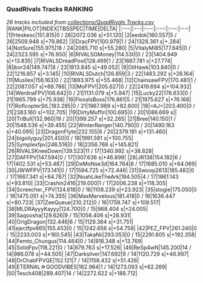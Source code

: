 ### QuadRivals Tracks RANKING
*26 tracks included from [collections/QuadRivals Tracks.csv](/collections/QuadRivals%20Tracks.csv)*
|RANK|PILOT|INDEX|TBSSPEC|TIME|DELTA|
|:---:|:---|:---:|:---:|:---:|---:|
|1|frteskesc|151.815|0 / 26|2072.036 s|+51.120|
|2|eedok|180.557|5 / 26|2509.948 s|+79.862|
|3|DracFPV|100.979|1 / 24|1328.361 s|+.284|
|4|NotSure|155.975|18 / 24|2065.710 s|+55.280|
|5|VitalyMi85|177.645|0 / 24|2323.595 s|+76.950|
|6|RIVALSGMoney|114.530|0 / 23|1404.949 s|+13.835|
|7|RIVALSDreadPool|128.469|1 / 23|1667.781 s|+27.774|
|8|ibor24|149.747|8 / 23|1813.845 s|+49.052|
|9|OliHawk|103.840|0 / 22|1216.857 s|+3.145|
|10|RIVALSDutch|126.859|3 / 22|1483.292 s|+26.164|
|11|Musilex|156.163|0 / 22|1893.975 s|+55.468|
|12|ChainsawFPV|170.481|1 / 22|2087.057 s|+69.786|
|13|MoFPV!|205.627|0 / 22|2419.694 s|+104.932|
|14|WerdnaFPV|106.642|0 / 21|1131.079 s|+5.947|
|15|Lucky22|176.633|0 / 21|1965.799 s|+75.938|
|16|FlossIsBoss|176.861|5 / 21|1975.627 s|+76.166|
|17|RoflcopterStL|183.295|0 / 21|1967.989 s|+82.600|
|18|=AJ=|203.400|0 / 21|2383.160 s|+102.705|
|19|DirtyMuffin|100.695|0 / 20|1086.669 s||
|20|TriBull|132.960|19 / 20|1399.257 s|+32.265|
|21|Bree|140.150|1 / 20|1548.536 s|+39.455|
|22|WinterRanger|140.790|0 / 20|1490.163 s|+40.095|
|23|DragonFlyte|232.155|6 / 20|2379.181 s|+131.460|
|24|bigoilyguy|201.450|0 / 18|1991.591 s|+100.755|
|25|Symplexfpv|246.516|0 / 18|2356.768 s|+145.821|
|26|RIVALSKneeDown|139.523|11 / 17|1340.992 s|+38.828|
|27|DAFFPV|147.594|0 / 17|1307.636 s|+46.899|
|28|JR138|154.182|6 / 17|1402.531 s|+53.487|
|29|DeMoNse3d|164.764|8 / 17|1685.010 s|+64.069|
|30|JWWFPV|173.141|0 / 17|1594.725 s|+72.446|
|31|Swoop2613|185.482|0 / 17|1667.341 s|+84.787|
|32|NoahLikeTheArk|194.505|4 / 17|1861.143 s|+93.810|
|33|Crashin2416|219.000|1 / 17|2006.238 s|+118.305|
|34|Screecher_FPV|124.618|0 / 16|1108.239 s|+23.923|
|35|stogie|175.050|0 / 16|1475.051 s|+74.355|
|36|MaxMarvelous|181.418|0 / 16|1636.447 s|+80.723|
|37|ZeeQueue|210.212|0 / 16|1759.747 s|+109.517|
|38|MLDRAyyyKayyy|124.700|0 / 15|968.404 s|+24.005|
|39|Saqoosha|129.626|9 / 15|1058.406 s|+28.931|
|40|OrigDragon|132.446|6 / 15|1129.384 s|+31.751|
|41|ejectfpv865|155.453|0 / 15|1242.656 s|+54.758|
|42|PEZ_FPV|261.240|0 / 15|2233.003 s|+160.545|
|43|TakaNii|293.053|0 / 15|2291.605 s|+192.358|
|44|Femto_Chungus|114.464|0 / 14|918.348 s|+13.769|
|45|SolidFpv|118.221|0 / 14|879.763 s|+17.526|
|46|ReSp4wN|145.200|14 / 14|986.078 s|+44.505|
|47|Darksilver|147.692|9 / 14|1120.729 s|+46.997|
|48|DrChabFPVQE|152.121|7 / 14|1158.432 s|+51.426|
|49|ETERNAL☆GOODVIBES|162.964|1 / 14|1273.093 s|+62.269|
|50|Tesch408|289.407|14 / 14|2272.622 s|+188.712|
